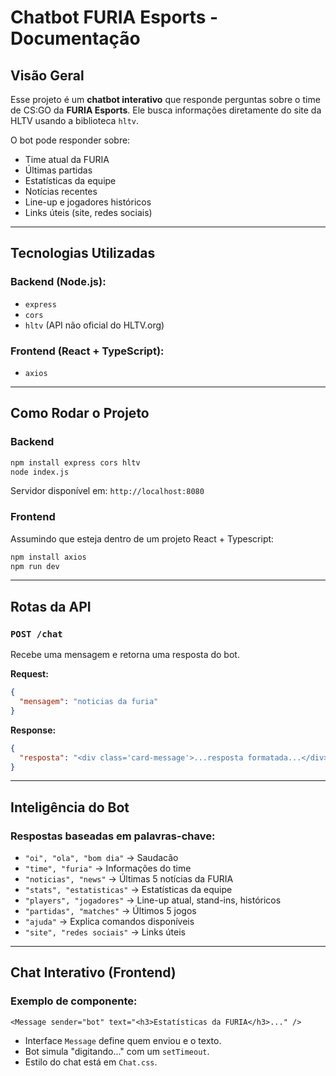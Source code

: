 #  Chatbot FURIA Esports - Documentação

##  Visão Geral

Esse projeto é um **chatbot interativo** que responde perguntas sobre o time de CS:GO da **FURIA Esports**. Ele busca informações diretamente do site da HLTV usando a biblioteca `hltv`.

O bot pode responder sobre:

- Time atual da FURIA
- Últimas partidas
- Estatísticas da equipe
- Notícias recentes
- Line-up e jogadores históricos
- Links úteis (site, redes sociais)

---

##  Tecnologias Utilizadas

### Backend (Node.js):
- `express`
- `cors`
- `hltv` (API não oficial do HLTV.org)

### Frontend (React + TypeScript):
- `axios`

---

##  Como Rodar o Projeto

###  Backend

```bash
npm install express cors hltv
node index.js
```

Servidor disponível em: `http://localhost:8080`

###  Frontend

Assumindo que esteja dentro de um projeto React + Typescript:

```bash
npm install axios
npm run dev
```

---

##  Rotas da API

### `POST /chat`

Recebe uma mensagem e retorna uma resposta do bot.

**Request:**
```json
{
  "mensagem": "noticias da furia"
}
```

**Response:**
```json
{
  "resposta": "<div class='card-message'>...resposta formatada...</div>"
}
```

---

##  Inteligência do Bot

### Respostas baseadas em palavras-chave:
- `"oi", "ola", "bom dia"` → Saudacão
- `"time", "furia"` → Informações do time
- `"noticias", "news"` → Últimas 5 notícias da FURIA
- `"stats", "estatisticas"` → Estatísticas da equipe
- `"players", "jogadores"` → Line-up atual, stand-ins, históricos
- `"partidas", "matches"` → Últimos 5 jogos
- `"ajuda"` → Explica comandos disponíveis
- `"site", "redes sociais"` → Links úteis

---

##  Chat Interativo (Frontend)

### Exemplo de componente:

```tsx
<Message sender="bot" text="<h3>Estatísticas da FURIA</h3>..." />
```

- Interface `Message` define quem enviou e o texto.
- Bot simula "digitando..." com um `setTimeout`.
- Estilo do chat está em `Chat.css`.
